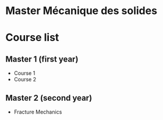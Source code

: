 # Master Mécanique des solides

# Course list

## Master 1 (first year)
- Course 1
- Course 2
## Master 2 (second year)
- Fracture Mechanics
